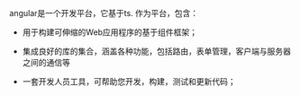angular是一个开发平台，它基于ts. 作为平台，包含：

* 用于构建可伸缩的Web应用程序的基于组件框架；
* 集成良好的库的集合，涵盖各种功能，包括路由，表单管理，客户端与服务器之间的通信等

* 一套开发人员工具，可帮助您开发，构建，测试和更新代码；
